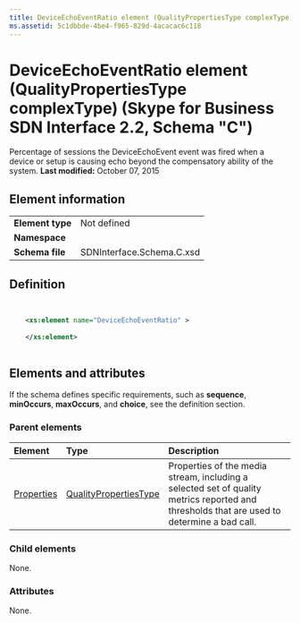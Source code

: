 ```yaml
---
title: DeviceEchoEventRatio element (QualityPropertiesType complexType) (Skype for Business SDN Interface 2.2, Schema "C")
ms.assetid: 5c1dbbde-4be4-f965-829d-4acacac6c118
---
```



# DeviceEchoEventRatio element (QualityPropertiesType complexType) (Skype for Business SDN Interface 2.2, Schema "C")
Percentage of sessions the DeviceEchoEvent event was fired when a device or setup is causing echo beyond the compensatory ability of the system. 
 **Last modified:** October 07, 2015
  
    
    


## Element information


|||
|:-----|:-----|
|**Element type**|Not defined |
|**Namespace**||
|**Schema file**|SDNInterface.Schema.C.xsd |
   

## Definition


```XML


    <xs:element name="DeviceEchoEventRatio" >
    
    </xs:element>
  
```


## Elements and attributes

If the schema defines specific requirements, such as **sequence**, **minOccurs**, **maxOccurs**, and **choice**, see the definition section. 
  
    
    

### Parent elements



|**Element**|**Type**|**Description**|
|:-----|:-----|:-----|
| [Properties](properties-element-qualitytype-complextype.md)| [QualityPropertiesType](qualitypropertiestype-complextype.md)|Properties of the media stream, including a selected set of quality metrics reported and thresholds that are used to determine a bad call. |
   

### Child elements

None. 
  
    
    

### Attributes

None. 
  
    
    

